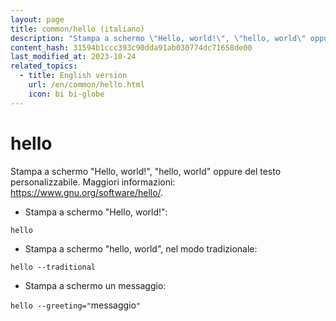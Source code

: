 ```yaml
---
layout: page
title: common/hello (italiano)
description: "Stampa a schermo \"Hello, world!\", \"hello, world\" oppure del testo personalizzabile."
content_hash: 31594b1ccc393c90dda91ab030774dc71658de00
last_modified_at: 2023-10-24
related_topics:
  - title: English version
    url: /en/common/hello.html
    icon: bi bi-globe
---
```

# hello

Stampa a schermo "Hello, world!", "hello, world" oppure del testo personalizzabile.
Maggiori informazioni: <https://www.gnu.org/software/hello/>.

- Stampa a schermo "Hello, world!":

`hello`

- Stampa a schermo "hello, world", nel modo tradizionale:

`hello --traditional`

- Stampa a schermo un messaggio:

`hello --greeting="`<span class="tldr-var badge badge-pill bg-dark-lm bg-white-dm text-white-lm text-dark-dm font-weight-bold">messaggio</span>`"`
